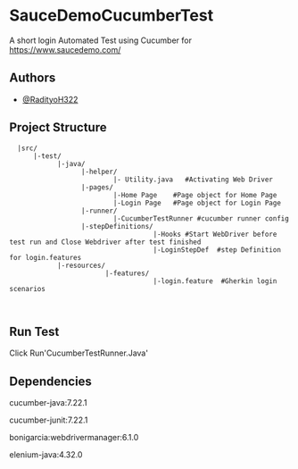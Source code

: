 
# SauceDemoCucumberTest

A short login Automated Test using Cucumber for https://www.saucedemo.com/


## Authors

- [@RadityoH322](https://github.com/RadityoH322)


## Project Structure


```
  |src/
      |-test/
            |-java/
                  |-helper/
                          |- Utility.java   #Activating Web Driver
                  |-pages/
                          |-Home Page    #Page object for Home Page
                          |-Login Page   #Page object for Login Page 
                  |-runner/
                          |-CucumberTestRunner #cucumber runner config
                  |-stepDefinitions/
                                    |-Hooks #Start WebDriver before test run and Close Webdriver after test finished
                                    |-LoginStepDef  #step Definition for login.features
            |-resources/
                        |-features/
                                    |-login.feature  #Gherkin login scenarios

  
```

    
## Run Test

Click Run'CucumberTestRunner.Java'




## Dependencies

cucumber-java:7.22.1

cucumber-junit:7.22.1

bonigarcia:webdrivermanager:6.1.0

elenium-java:4.32.0
